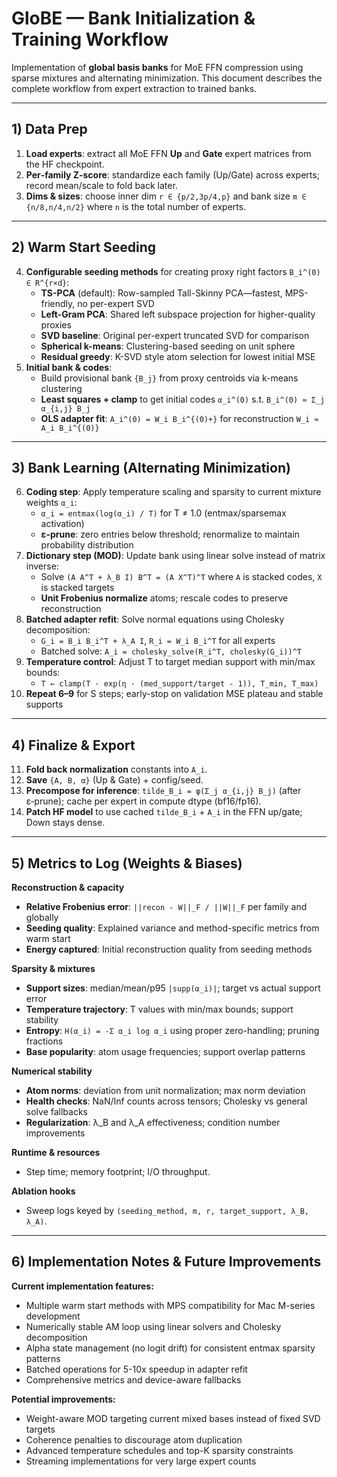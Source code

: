 # GloBE — Bank Initialization & Training Workflow

Implementation of **global basis banks** for MoE FFN compression using sparse mixtures and alternating minimization. This document describes the complete workflow from expert extraction to trained banks.

---

## 1) Data Prep
1. **Load experts**: extract all MoE FFN **Up** and **Gate** expert matrices from the HF checkpoint.
2. **Per‑family Z‑score**: standardize each family (Up/Gate) across experts; record mean/scale to fold back later.
3. **Dims & sizes**: choose inner dim `r ∈ {p/2,3p/4,p}` and bank size `m ∈ {n/8,n/4,n/2}` where `n` is the total number of experts.

---

## 2) Warm Start Seeding
4. **Configurable seeding methods** for creating proxy right factors `B_i^(0) ∈ R^{r×d}`:
   - **TS-PCA** (default): Row-sampled Tall-Skinny PCA—fastest, MPS-friendly, no per-expert SVD
   - **Left-Gram PCA**: Shared left subspace projection for higher-quality proxies
   - **SVD baseline**: Original per-expert truncated SVD for comparison
   - **Spherical k-means**: Clustering-based seeding on unit sphere
   - **Residual greedy**: K-SVD style atom selection for lowest initial MSE
5. **Initial bank & codes**:
   - Build provisional bank `{B_j}` from proxy centroids via k-means clustering
   - **Least squares + clamp** to get initial codes `α_i^(0)` s.t. `B_i^(0) ≈ Σ_j α_{i,j} B_j`
   - **OLS adapter fit**: `A_i^(0) = W_i B_i^{(0)+}` for reconstruction `W_i ≈ A_i B_i^{(0)}`

---

## 3) Bank Learning (Alternating Minimization)
6. **Coding step**: Apply temperature scaling and sparsity to current mixture weights `α_i`:
   - `α_i = entmax(log(α_i) / T)` for T ≠ 1.0 (entmax/sparsemax activation)
   - **ε-prune**: zero entries below threshold; renormalize to maintain probability distribution
7. **Dictionary step (MOD)**: Update bank using linear solve instead of matrix inverse:
   - Solve `(A A^T + λ_B I) B^T = (A X^T)^T` where `A` is stacked codes, `X` is stacked targets
   - **Unit Frobenius normalize** atoms; rescale codes to preserve reconstruction
8. **Batched adapter refit**: Solve normal equations using Cholesky decomposition:
   - `G_i = B_i B_i^T + λ_A I`, `R_i = W_i B_i^T` for all experts
   - Batched solve: `A_i = cholesky_solve(R_i^T, cholesky(G_i))^T`
9. **Temperature control**: Adjust T to target median support with min/max bounds:
   - `T ← clamp(T · exp(η · (med_support/target - 1)), T_min, T_max)`
10. **Repeat 6–9** for S steps; early-stop on validation MSE plateau and stable supports

---

## 4) Finalize & Export
11. **Fold back normalization** constants into `A_i`.
12. **Save** `{A, B, α}` (Up & Gate) + config/seed.
13. **Precompose for inference**: `tilde_B_i = φ(Σ_j α_{i,j} B_j)` (after ε‑prune); cache per expert in compute dtype (bf16/fp16).
14. **Patch HF model** to use cached `tilde_B_i` + `A_i` in the FFN up/gate; Down stays dense.

---

## 5) Metrics to Log (Weights & Biases)
**Reconstruction & capacity**
- **Relative Frobenius error**: `||recon - W||_F / ||W||_F` per family and globally
- **Seeding quality**: Explained variance and method-specific metrics from warm start
- **Energy captured**: Initial reconstruction quality from seeding methods

**Sparsity & mixtures**  
- **Support sizes**: median/mean/p95 `|supp(α_i)|`; target vs actual support error
- **Temperature trajectory**: T values with min/max bounds; support stability
- **Entropy**: `H(α_i) = -Σ α_i log α_i` using proper zero-handling; pruning fractions
- **Base popularity**: atom usage frequencies; support overlap patterns

**Numerical stability**
- **Atom norms**: deviation from unit normalization; max norm deviation
- **Health checks**: NaN/Inf counts across tensors; Cholesky vs general solve fallbacks
- **Regularization**: λ_B and λ_A effectiveness; condition number improvements

**Runtime & resources**
- Step time; memory footprint; I/O throughput.

**Ablation hooks**
- Sweep logs keyed by `(seeding_method, m, r, target_support, λ_B, λ_A)`.

---

## 6) Implementation Notes & Future Improvements

**Current implementation features:**
- Multiple warm start methods with MPS compatibility for Mac M-series development
- Numerically stable AM loop using linear solvers and Cholesky decomposition
- Alpha state management (no logit drift) for consistent entmax sparsity patterns
- Batched operations for 5-10x speedup in adapter refit
- Comprehensive metrics and device-aware fallbacks

**Potential improvements:**
- Weight-aware MOD targeting current mixed bases instead of fixed SVD targets
- Coherence penalties to discourage atom duplication
- Advanced temperature schedules and top-K sparsity constraints
- Streaming implementations for very large expert counts

